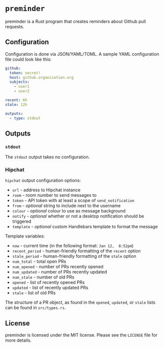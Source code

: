 # `preminder`

preminder is a Rust program that creates reminders about Github pull requests.

## Configuration

Configuration is done via JSON/YAML/TOML. A sample YAML configuration file could
look like this:

```yaml
github:
  token: secret!
  host: github.organization.org
  subjects:
    - user1
    - user2

recent: 6h
stale: 12h

outputs:
  - type: stdout
```

## Outputs

### `stdout`

The `stdout` output takes no configuration.

### Hipchat

`hipchat` output configuration options:

+ `url` - address to Hipchat instance
+ `room` - room number to send messages to
+ `token` - API token with at least a scope of `send_notification`
+ `from` - *optional* string to include next to the username
+ `colour` - *optional* colour to use as message background
+ `notify` - *optional* whether or not a desktop notification should be
  triggered
+ `template` - *optional* custom Handlebars template to format the message

Template variables:

+ `now` - current time (in the following format: `Jan 12,  8:52pm`)
+ `recent_period` - human-friendly formatting of the `recent` option
+ `stale_period` - human-friendly formatting of the `stale` option
+ `num_total` - total open PRs
+ `num_opened` - number of PRs recently opened
+ `num_updated` - number of PRs recently updated
+ `num_stale` - number of old PRs
+ `opened` - list of recently opened PRs
+ `updated` - list of recently updated PRs
+ `stale` - list of old PRs

The structure of a PR object, as found in the `opened`, `updated`, or `stale`
lists can be found in `src/types.rs`.

## License

preminder is licensed under the MIT license. Please see the `LICENSE` file for
more details.
